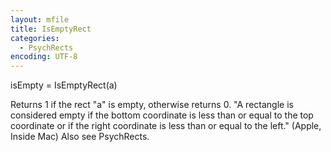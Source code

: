 ```yaml
---
layout: mfile
title: IsEmptyRect
categories:
  - PsychRects
encoding: UTF-8
---
```


isEmpty = IsEmptyRect(a)

Returns 1 if the rect "a" is empty, otherwise returns 0.
"A rectangle is considered empty if the bottom coordinate is less than
or equal to the top coordinate or if the right coordinate is less than
or equal to the left." (Apple, Inside Mac)
Also see PsychRects.